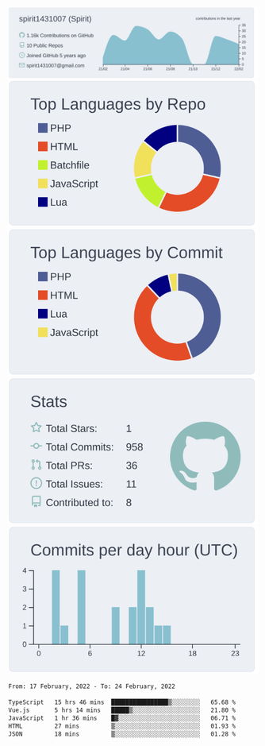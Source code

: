 [![](https://raw.githubusercontent.com/spirit1431007/spirit1431007/master/profile-summary-card-output/nord_bright/0-profile-details.svg)](https://git.io/spiritx)
[![](https://raw.githubusercontent.com/spirit1431007/spirit1431007/master/profile-summary-card-output/nord_bright/1-repos-per-language.svg)](https://git.io/spiritx) [![](https://raw.githubusercontent.com/spirit1431007/spirit1431007/master/profile-summary-card-output/nord_bright/2-most-commit-language.svg)](https://git.io/spiritx)
[![](https://raw.githubusercontent.com/spirit1431007/spirit1431007/master/profile-summary-card-output/nord_bright/3-stats.svg)](https://git.io/spiritx) [![](https://raw.githubusercontent.com/spirit1431007/spirit1431007/master/profile-summary-card-output/nord_bright/4-productive-time.svg)](https://git.io/spiritx)

<!--START_SECTION:waka-->
```text
From: 17 February, 2022 - To: 24 February, 2022

TypeScript   15 hrs 46 mins  ████████████████▒░░░░░░░░   65.68 % 
Vue.js       5 hrs 14 mins   █████▒░░░░░░░░░░░░░░░░░░░   21.80 % 
JavaScript   1 hr 36 mins    █▓░░░░░░░░░░░░░░░░░░░░░░░   06.71 % 
HTML         27 mins         ▒░░░░░░░░░░░░░░░░░░░░░░░░   01.93 % 
JSON         18 mins         ▒░░░░░░░░░░░░░░░░░░░░░░░░   01.28 % 
```
<!--END_SECTION:waka-->
